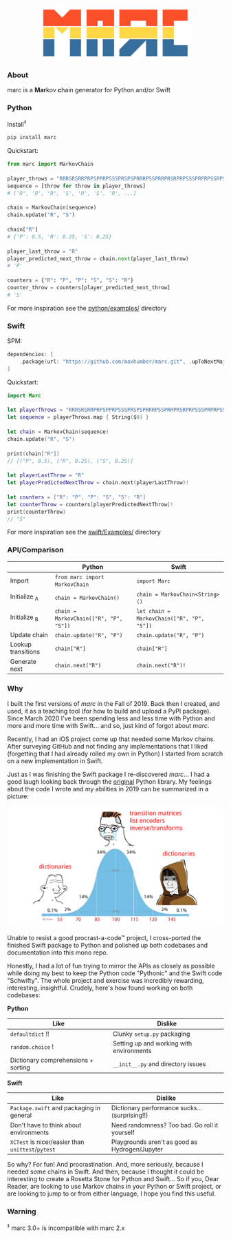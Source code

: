 <div align="center">
  <img alt="marc" src="images/logo.png" height="125px">
</div>
<div align="center">
</div>



### About

marc is a **Mar**kov **c**hain generator for Python and/or Swift


### Python

Install<sup>‡</sup>

```sh
pip install marc
```


Quickstart:

```python
from marc import MarkovChain

player_throws = "RRRSRSRRPRPSPPRPSSSPRSPSPRRRPSSPRRPRSRPRPSSSPRPRPSSRPSRPRSSPRP"
sequence = [throw for throw in player_throws]
# ['R', 'R', 'R', 'S', 'R', 'S', 'R', ...]

chain = MarkovChain(sequence)
chain.update("R", "S")

chain["R"]
# {'P': 0.5, 'R': 0.25, 'S': 0.25}

player_last_throw = "R"
player_predicted_next_throw = chain.next(player_last_throw)
# 'P'

counters = {"R": "P", "P": "S", "S": "R"}
counter_throw = counters[player_predicted_next_throw]
# 'S'
```

For more inspiration see the [python/examples/](python/examples/) directory


### Swift

SPM:

```swift
dependencies: [
    .package(url: "https://github.com/maxhumber/marc.git", .upToNextMajor(from: "3.0"))
]
```


Quickstart:

```swift
import Marc

let playerThrows = "RRRSRSRRPRPSPPRPSSSPRSPSPRRRPSSPRRPRSRPRPSSSPRPRPSSRPSRPRSSPRP"
let sequence = playerThrows.map { String($0) }

let chain = MarkovChain(sequence)
chain.update("R", "S")

print(chain["R"])
// [("P", 0.5), ("R", 0.25), ("S", 0.25)]

let playerLastThrow = "R"
let playerPredictedNextThrow = chain.next(playerLastThrow)!

let counters = ["R": "P", "P": "S", "S": "R"]
let counterThrow = counters[playerPredictedNextThrow]!
print(counterThrow)
// "S"
```

For more inspiration see the [swift/Examples/](swift/Examples/) directory


### API/Comparison

|                         | Python                                 | Swift                                      |
| ----------------------- | -------------------------------------- | ------------------------------------------ |
| Import                  | `from marc import MarkovChain`         | `import Marc`                              |
| Initialize <sub>A</sub> | `chain = MarkovChain()`                | `chain = MarkovChain<String>()`            |
| Initialize <sub>B</sub> | `chain = MarkovChain(["R", "P", "S"])` | `let chain = MarkovChain(["R", "P", "S"])` |
| Update chain            | `chain.update("R", "P")`               | `chain.update("R", "P")`                   |
| Lookup transitions      | `chain["R"]`                           | `chain["R"]`                               |
| Generate next           | `chain.next("R")`                      | `chain.next("R")!`                         |


### Why

I built the first versions of *marc* in the Fall of 2019. Back then I created, and used, it as a teaching tool (for how to build and upload a PyPI package). Since March 2020 I've been spending less and less time with Python and more and more time with Swift... and so, just kind of forgot about *marc*.

Recently, I had an iOS project come up that needed some Markov chains. After surveying GitHub and not finding any implementations that I liked (forgetting that I had already rolled my own in Python) I started from scratch on a new implementation in Swift. 

Just as I was finishing the Swift package I re-discovered *marc*... I had a good laugh looking back through the [original](https://github.com/maxhumber/marc/tree/5ea21639aba16fcfe15c5de25049d024e0bb3332) Python library. My feelings about the code I wrote and my abilities in 2019 can be summarized in a picture:

<div align="center">
	<img alt="meme" src="images/meme.png" width="500px">
</div>



Unable to resist a good procrast-a-code™ project, I cross-ported the finished Swift package to Python and polished up both codebases and documentation into this mono repo. 

Honestly, I had a lot of fun trying to mirror the APIs as closely as possible while doing my best to keep the Python code "Pythonic" and the Swift code "Schwifty". The whole project and exercise was incredibly rewarding, interesting, insightful. Crudely, here's how found working on both codebases:

**Python**

| Like                                | Dislike                                  |
| ----------------------------------- | ---------------------------------------- |
| `defaultdict` !!                    | Clunky `setup.py` packaging              |
| `random.choice` !                   | Setting up and working with environments |
| Dictionary comprehensions + sorting | `__init__.py` and directory issues       |

**Swift**

| Like                                              | Dislike                                        |
| ------------------------------------------------- | ---------------------------------------------- |
| `Package.swift` and packaging in general          | Dictionary performance sucks... (surprising!!) |
| Don't have to think about environments            | Need randomness? Too bad. Go roll it yourself  |
| `XCTest` is nicer/easier than `unittest`/`pytest` | Playgrounds aren't as good as Hydrogen/Jupyter |

So why? For fun! And procrastination. And, more seriously, because I needed some chains in Swift. And then, because I thought it could be interesting to create a Rosetta Stone for Python and Swift... So if you, Dear Reader, are looking to use Markov chains in your Python or Swift project, or are looking to jump to or from either language, I hope you find this useful.


### Warning

<sup>‡</sup> marc 3.0+ is incompatible with marc 2.x
